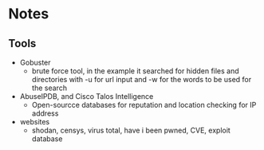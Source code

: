 # Notes  

## Tools

- Gobuster
  - brute force tool, in the example it searched for hidden files and directories with -u for url input and -w for the words to be used for the search
- AbuseIPDB, and Cisco Talos Intelligence
  - Open-sourcce databases for reputation and location checking for IP address
- websites
  - shodan, censys, virus total, have i been pwned, CVE, exploit database
